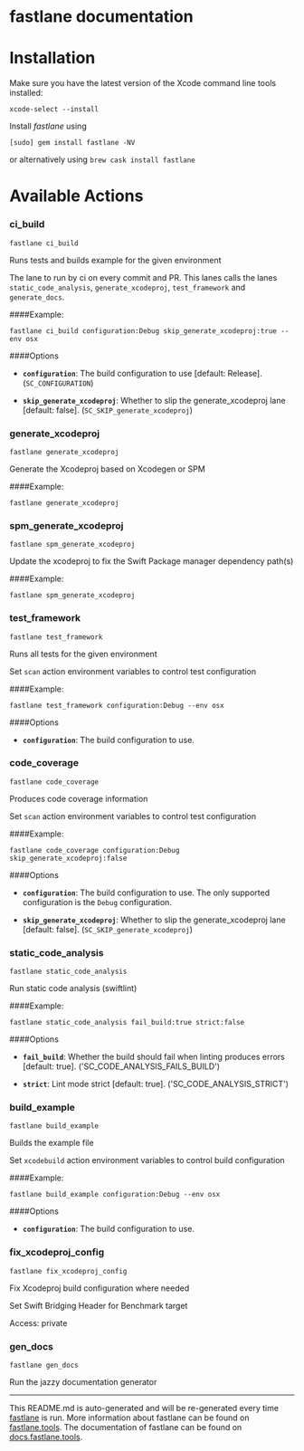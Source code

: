 fastlane documentation
================
# Installation

Make sure you have the latest version of the Xcode command line tools installed:

```
xcode-select --install
```

Install _fastlane_ using
```
[sudo] gem install fastlane -NV
```
or alternatively using `brew cask install fastlane`

# Available Actions
### ci_build
```
fastlane ci_build
```
Runs tests and builds example for the given environment

The lane to run by ci on every commit and PR. This lanes calls the lanes `static_code_analysis`, `generate_xcodeproj`, `test_framework` and `generate_docs`.

####Example:

```
fastlane ci_build configuration:Debug skip_generate_xcodeproj:true --env osx
```

####Options

 * **`configuration`**: The build configuration to use [default: Release]. (`SC_CONFIGURATION`)

 * **`skip_generate_xcodeproj`**: Whether to slip the generate_xcodeproj lane [default: false]. (`SC_SKIP_generate_xcodeproj`)


### generate_xcodeproj
```
fastlane generate_xcodeproj
```
Generate the Xcodeproj based on Xcodegen or SPM

####Example:

```
fastlane generate_xcodeproj
```


### spm_generate_xcodeproj
```
fastlane spm_generate_xcodeproj
```
Update the xcodeproj to fix the Swift Package manager dependency path(s)

####Example:

```
fastlane spm_generate_xcodeproj
```


### test_framework
```
fastlane test_framework
```
Runs all tests for the given environment

Set `scan` action environment variables to control test configuration

####Example:

```
fastlane test_framework configuration:Debug --env osx
```

####Options

 * **`configuration`**: The build configuration to use.


### code_coverage
```
fastlane code_coverage
```
Produces code coverage information

Set `scan` action environment variables to control test configuration

####Example:

```
fastlane code_coverage configuration:Debug skip_generate_xcodeproj:false
```

####Options

 * **`configuration`**: The build configuration to use. The only supported configuration is the `Debug` configuration.

 * **`skip_generate_xcodeproj`**: Whether to slip the generate_xcodeproj lane [default: false]. (`SC_SKIP_generate_xcodeproj`)


### static_code_analysis
```
fastlane static_code_analysis
```
Run static code analysis (swiftlint)

####Example:

```
fastlane static_code_analysis fail_build:true strict:false
```

####Options

 * **`fail_build`**: Whether the build should fail when linting produces errors [default: true]. ('SC_CODE_ANALYSIS_FAILS_BUILD')

 * **`strict`**: Lint mode strict [default: true]. ('SC_CODE_ANALYSIS_STRICT')


### build_example
```
fastlane build_example
```
Builds the example file

Set `xcodebuild` action environment variables to control build configuration

####Example:

```
fastlane build_example configuration:Debug --env osx
```

####Options

 * **`configuration`**: The build configuration to use.


### fix_xcodeproj_config
```
fastlane fix_xcodeproj_config
```
Fix Xcodeproj build configuration where needed

Set Swift Bridging Header for Benchmark target

Access: private


### gen_docs
```
fastlane gen_docs
```
Run the jazzy documentation generator



----

This README.md is auto-generated and will be re-generated every time [fastlane](https://fastlane.tools) is run.
More information about fastlane can be found on [fastlane.tools](https://fastlane.tools).
The documentation of fastlane can be found on [docs.fastlane.tools](https://docs.fastlane.tools).
